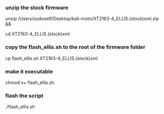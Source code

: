 ### unzip the stock firmware 

unzip /Users/sudoself/Desktop/kali-moto/XT2163-4_ELLIS.\(stock\)xml.zip && 

cd XT2163-4_ELLIS.(stock)xml 


### copy the flash_ellis.sh to the root of the firmware folder 

cp flash_ellis.sh XT2163-4_ELLIS.(stock)xml

### make it executable 

chmod x+ flash_ellis.sh 

### flash the script 

./flash_ellis.sh



